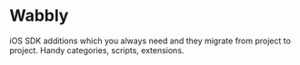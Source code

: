 Wabbly
======

iOS SDK additions which you always need and they migrate from project to project. Handy categories, scripts, extensions.
